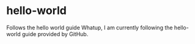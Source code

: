 # hello-world
Follows the hello world guide
Whatup, I am currently following the hello-world guide provided by GitHub.
